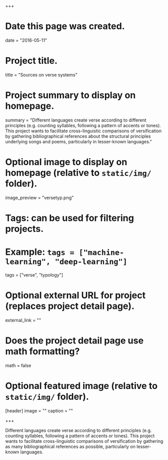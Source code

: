 +++
# Date this page was created.
date = "2016-05-11"

# Project title.
title = "Sources on verse systems"

# Project summary to display on homepage.
summary = "Different languages create verse according to different principles (e.g. counting syllables, following a pattern of accents or tones). This project wants to facilitate cross-linguistic comparisons of versification by gathering bibliographical references about the structural principles underlying songs and poems, particularly in lesser-known languages."

# Optional image to display on homepage (relative to `static/img/` folder).
image_preview = "versetyp.png"

# Tags: can be used for filtering projects.
# Example: `tags = ["machine-learning", "deep-learning"]`
tags = ["verse", "typology"]

# Optional external URL for project (replaces project detail page).
external_link = ""

# Does the project detail page use math formatting?
math = false

# Optional featured image (relative to `static/img/` folder).
[header]
image = ""
caption = ""

+++

Different languages create verse according to different principles (e.g. counting syllables, following a pattern of accents or tones). This project wants to facilitate cross-linguistic comparisons of versification by gathering as many bibliographical references as possible, particularly on lesser-known languages.
